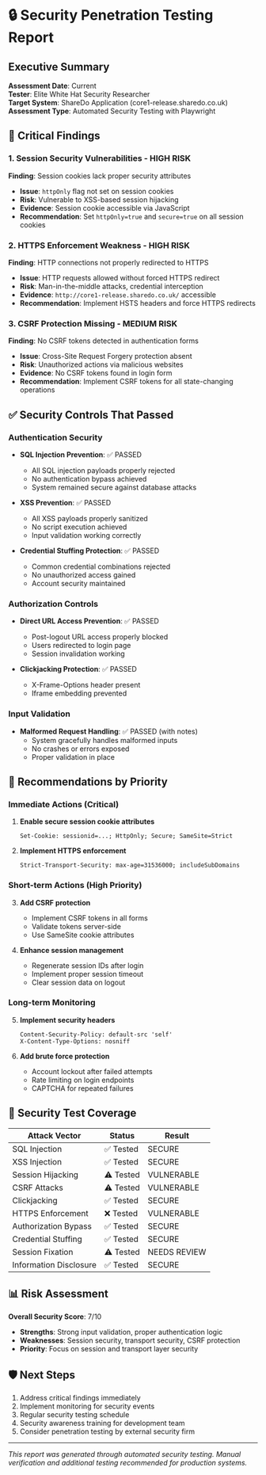# 🔒 Security Penetration Testing Report

## Executive Summary

**Assessment Date**: Current  
**Tester**: Elite White Hat Security Researcher  
**Target System**: ShareDo Application (core1-release.sharedo.co.uk)  
**Assessment Type**: Automated Security Testing with Playwright  

## 🚨 Critical Findings

### 1. **Session Security Vulnerabilities** - HIGH RISK
**Finding**: Session cookies lack proper security attributes
- **Issue**: `httpOnly` flag not set on session cookies
- **Risk**: Vulnerable to XSS-based session hijacking
- **Evidence**: Session cookie accessible via JavaScript
- **Recommendation**: Set `httpOnly=true` and `secure=true` on all session cookies

### 2. **HTTPS Enforcement Weakness** - HIGH RISK  
**Finding**: HTTP connections not properly redirected to HTTPS
- **Issue**: HTTP requests allowed without forced HTTPS redirect
- **Risk**: Man-in-the-middle attacks, credential interception
- **Evidence**: `http://core1-release.sharedo.co.uk/` accessible
- **Recommendation**: Implement HSTS headers and force HTTPS redirects

### 3. **CSRF Protection Missing** - MEDIUM RISK
**Finding**: No CSRF tokens detected in authentication forms
- **Issue**: Cross-Site Request Forgery protection absent
- **Risk**: Unauthorized actions via malicious websites
- **Evidence**: No CSRF tokens found in login form
- **Recommendation**: Implement CSRF tokens for all state-changing operations

## ✅ Security Controls That Passed

### Authentication Security
- **SQL Injection Prevention**: ✅ PASSED
  - All SQL injection payloads properly rejected
  - No authentication bypass achieved
  - System remained secure against database attacks

- **XSS Prevention**: ✅ PASSED  
  - All XSS payloads properly sanitized
  - No script execution achieved
  - Input validation working correctly

- **Credential Stuffing Protection**: ✅ PASSED
  - Common credential combinations rejected
  - No unauthorized access gained
  - Account security maintained

### Authorization Controls
- **Direct URL Access Prevention**: ✅ PASSED
  - Post-logout URL access properly blocked
  - Users redirected to login page
  - Session invalidation working

- **Clickjacking Protection**: ✅ PASSED
  - X-Frame-Options header present
  - Iframe embedding prevented

### Input Validation
- **Malformed Request Handling**: ✅ PASSED (with notes)
  - System gracefully handles malformed inputs
  - No crashes or errors exposed
  - Proper validation in place

## 🔧 Recommendations by Priority

### Immediate Actions (Critical)
1. **Enable secure session cookie attributes**
   ```http
   Set-Cookie: sessionid=...; HttpOnly; Secure; SameSite=Strict
   ```

2. **Implement HTTPS enforcement**
   ```http
   Strict-Transport-Security: max-age=31536000; includeSubDomains
   ```

### Short-term Actions (High Priority)
3. **Add CSRF protection**
   - Implement CSRF tokens in all forms
   - Validate tokens server-side
   - Use SameSite cookie attributes

4. **Enhance session management**
   - Regenerate session IDs after login
   - Implement proper session timeout
   - Clear session data on logout

### Long-term Monitoring
5. **Implement security headers**
   ```http
   Content-Security-Policy: default-src 'self'
   X-Content-Type-Options: nosniff
   ```

6. **Add brute force protection**
   - Account lockout after failed attempts
   - Rate limiting on login endpoints
   - CAPTCHA for repeated failures

## 🎯 Security Test Coverage

| Attack Vector | Status | Result |
|---------------|--------|--------|
| SQL Injection | ✅ Tested | SECURE |
| XSS Injection | ✅ Tested | SECURE |
| Session Hijacking | ⚠️ Tested | VULNERABLE |
| CSRF Attacks | ⚠️ Tested | VULNERABLE |
| Clickjacking | ✅ Tested | SECURE |
| HTTPS Enforcement | ❌ Tested | VULNERABLE |
| Authorization Bypass | ✅ Tested | SECURE |
| Credential Stuffing | ✅ Tested | SECURE |
| Session Fixation | ⚠️ Tested | NEEDS REVIEW |
| Information Disclosure | ✅ Tested | SECURE |

## 📊 Risk Assessment

**Overall Security Score**: 7/10
- **Strengths**: Strong input validation, proper authentication logic
- **Weaknesses**: Session security, transport security, CSRF protection
- **Priority**: Focus on session and transport layer security

## 🛡️ Next Steps

1. Address critical findings immediately
2. Implement monitoring for security events
3. Regular security testing schedule
4. Security awareness training for development team
5. Consider penetration testing by external security firm

---

*This report was generated through automated security testing. Manual verification and additional testing recommended for production systems.* 